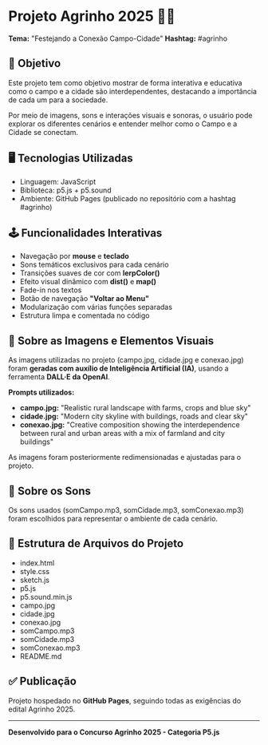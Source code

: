 # Projeto Agrinho 2025 🌱🌆
**Tema:** "Festejando a Conexão Campo-Cidade"
**Hashtag:** #agrinho

## 🎯 Objetivo
Este projeto tem como objetivo mostrar de forma interativa e educativa como o campo e a cidade são interdependentes, destacando a importância de cada um para a sociedade.

Por meio de imagens, sons e interações visuais e sonoras, o usuário pode explorar os diferentes cenários e entender melhor como o Campo e a Cidade se conectam.

## 🖥️ Tecnologias Utilizadas
- Linguagem: JavaScript
- Biblioteca: p5.js + p5.sound
- Ambiente: GitHub Pages (publicado no repositório com a hashtag #agrinho)

## 🕹️ Funcionalidades Interativas
- Navegação por **mouse** e **teclado**
- Sons temáticos exclusivos para cada cenário
- Transições suaves de cor com **lerpColor()**
- Efeito visual dinâmico com **dist()** e **map()**
- Fade-in nos textos
- Botão de navegação **"Voltar ao Menu"**
- Modularização com várias funções separadas
- Estrutura limpa e comentada no código

## 📸 Sobre as Imagens e Elementos Visuais
As imagens utilizadas no projeto (campo.jpg, cidade.jpg e conexao.jpg) foram **geradas com auxílio de Inteligência Artificial (IA)**, usando a ferramenta **DALL·E da OpenAI**.

**Prompts utilizados:**
- **campo.jpg:** "Realistic rural landscape with farms, crops and blue sky"
- **cidade.jpg:** "Modern city skyline with buildings, roads and clear sky"
- **conexao.jpg:** "Creative composition showing the interdependence between rural and urban areas with a mix of farmland and city buildings"

As imagens foram posteriormente redimensionadas e ajustadas para o projeto.

## 🎵 Sobre os Sons
Os sons usados (somCampo.mp3, somCidade.mp3, somConexao.mp3) foram escolhidos para representar o ambiente de cada cenário.

## 📂 Estrutura de Arquivos do Projeto
- index.html
- style.css
- sketch.js
- p5.js
- p5.sound.min.js
- campo.jpg
- cidade.jpg
- conexao.jpg
- somCampo.mp3
- somCidade.mp3
- somConexao.mp3
- README.md

## ✅ Publicação
Projeto hospedado no **GitHub Pages**, seguindo todas as exigências do edital Agrinho 2025.

---

**Desenvolvido para o Concurso Agrinho 2025 - Categoria P5.js**
